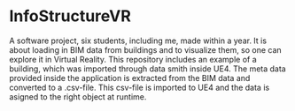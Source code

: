 # InfoStructureVR
A software project, six students, including me, made within a year. It is about loading in BIM data from buildings and to visualize them, so one can explore it in Virtual Reality. This repository includes an example of a building, which was imported through data smith inside UE4. The meta data provided inside the application is extracted from the BIM data and converted to a .csv-file. This csv-file is imported to UE4 and the data is asigned to the right object at runtime.

